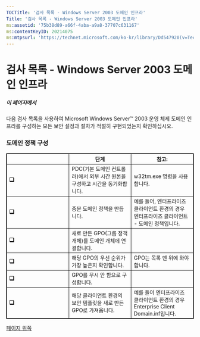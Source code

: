 ```yaml
---
TOCTitle: '검사 목록 - Windows Server 2003 도메인 인프라'
Title: '검사 목록 - Windows Server 2003 도메인 인프라'
ms:assetid: '75b38d89-a66f-4aba-a9a8-37707c631167'
ms:contentKeyID: 20214075
ms:mtpsurl: 'https://technet.microsoft.com/ko-kr/library/Dd547920(v=TechNet.10)'
---
```


검사 목록 - Windows Server 2003 도메인 인프라
=============================================

##### 이 페이지에서

[](#xsltsection121121120120)[](#xsltsection121121120120)<span id="XSLTsection121121120120"></span>

다음 검사 목록을 사용하여 Microsoft Windows Server™ 2003 운영 체제 도메인 인프라를 구성하는 모든 보안 설정과 절차가 적절히 구현되었는지 확인하십시오.
### 도메인 정책 구성

 
<table style="border:1px solid black;">
<colgroup>
<col width="33%" />
<col width="33%" />
<col width="33%" />
</colgroup>
<thead>
<tr class="header">
<th style="border:1px solid black;" ></th>
<th style="border:1px solid black;" >단계</th>
<th style="border:1px solid black;" >참고:</th>
</tr>
</thead>
<tbody>
<tr class="odd">
<td style="border:1px solid black;">
<img src="images/Dd547920.mnp_checkbox(ko-kr,TechNet.10).gif" /></td>
<td style="border:1px solid black;">
PDC(기본 도메인 컨트롤러)에서 외부 시간 원본을 구성하고 시간을 동기화합니다.</td>
<td style="border:1px solid black;">
w32tm.exe 명령을 사용합니다.</td>
</tr>
<tr class="even">
<td style="border:1px solid black;">
<img src="images/Dd547920.mnp_checkbox(ko-kr,TechNet.10).gif" /></td>
<td style="border:1px solid black;">
증분 도메인 정책을 만듭니다.</td>
<td style="border:1px solid black;">
예를 들어, 엔터프라이즈 클라이언트 환경의 경우 엔터프라이즈 클라이언트 - 도메인 정책입니다.</td>
</tr>
<tr class="odd">
<td style="border:1px solid black;">
<img src="images/Dd547920.mnp_checkbox(ko-kr,TechNet.10).gif" /></td>
<td style="border:1px solid black;">
새로 만든 GPO(그룹 정책 개체)를 도메인 개체에 연결합니다.</td>
<td style="border:1px solid black;"></td>
</tr>
<tr class="even">
<td style="border:1px solid black;">
<img src="images/Dd547920.mnp_checkbox(ko-kr,TechNet.10).gif" /></td>
<td style="border:1px solid black;">
해당 GPO의 우선 순위가 가장 높은지 확인합니다.</td>
<td style="border:1px solid black;">
GPO는 목록 맨 위에 와야 합니다.</td>
</tr>
<tr class="odd">
<td style="border:1px solid black;">
<img src="images/Dd547920.mnp_checkbox(ko-kr,TechNet.10).gif" /></td>
<td style="border:1px solid black;">
GPO를 무시 안 함으로 구성합니다.</td>
<td style="border:1px solid black;"></td>
</tr>
<tr class="even">
<td style="border:1px solid black;">
<img src="images/Dd547920.mnp_checkbox(ko-kr,TechNet.10).gif" /></td>
<td style="border:1px solid black;">
해당 클라이언트 환경의 보안 템플릿을 새로 만든 GPO로 가져옵니다.</td>
<td style="border:1px solid black;">
예를 들어 엔터프라이즈 클라이언트 환경의 경우 Enterprise Client Domain.inf입니다.</td>
</tr>
</tbody>
</table>
 

[](#mainsection)[페이지 위쪽](#mainsection)
